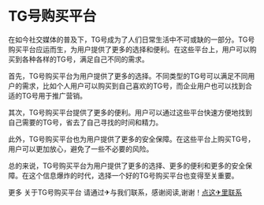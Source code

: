 # TG号购买平台

在如今社交媒体的普及下，TG号成为了人们日常生活中不可或缺的一部分。TG号购买平台应运而生，为用户提供了更多的选择和便利。在这些平台上，用户可以购买到各种各样的TG号，满足自己不同的需求。

首先，TG号购买平台为用户提供了更多的选择。不同类型的TG号可以满足不同用户的需求，比如个人用户可以购买到自己喜欢的TG号，而企业用户也可以找到合适的TG号用于推广营销。

其次，TG号购买平台提供了更多的便利。用户可以通过这些平台快速方便地找到自己需要的TG号，省去了自己寻找的时间和精力。

此外，TG号购买平台也为用户提供了更多的安全保障。在这些平台上购买TG号，用户可以更加放心，避免了一些不必要的风险。

总的来说，TG号购买平台为用户提供了更多的选择、更多的便利和更多的安全保障。在这个信息爆炸的时代，选择一个好的TG号购买平台也变得至关重要。

更多 关于TG号购买平台 请通过✈与我们联系，感谢阅读,谢谢！[点这✈里联系](https://add.k02.cc)